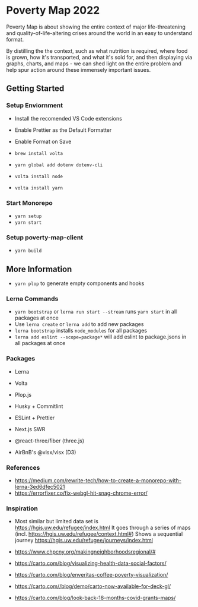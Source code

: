 # Poverty Map 2022

Poverty Map is about showing the entire context of major life-threatening and quality-of-life-altering crises around the world in an easy to understand format.

By distilling the the context, such as what nutrition is required, where food is grown, how it's transported, and what it's sold for, and then displaying via graphs, charts, and maps - we can shed light on the entire problem and help spur action around these immensely important issues.

## Getting Started

### Setup Enviornment

- Install the recomended VS Code extensions
- Enable Prettier as the Default Formatter
- Enable Format on Save

- `brew install volta`
- `yarn global add dotenv dotenv-cli`

- `volta install node`
- `volta install yarn`

### Start Monorepo

- `yarn setup`
- `yarn start`

### Setup poverty-map-client

- `yarn build`

## More Information

- `yarn plop` to generate empty components and hooks

### Lerna Commands

- `yarn bootstrap` or `lerna run start --stream` runs `yarn start` in all packages at once
- Use `lerna create` or `lerna add` to add new packages
- `lerna bootstrap` installs `node_modules` for all packages
- `lerna add eslint --scope=package*` will add eslint to package.jsons in all packages at once

### Packages

- Lerna
- Volta
- Plop.js
- Husky + Commitlint
- ESLint + Prettier

- Next.js SWR
- @react-three/fiber (three.js)
- AirBnB's @visx/visx (D3)

### References

- https://medium.com/rewrite-tech/how-to-create-a-monorepo-with-lerna-3ed6dfec5021
- https://errorfixer.co/fix-webgl-hit-snag-chrome-error/

### Inspiration

- Most similar but limited data set is https://hgis.uw.edu/refugee/index.html
  It goes through a series of maps (incl. https://hgis.uw.edu/refugee/context.html#)
  Shows a sequential journey https://hgis.uw.edu/refugee/journeys/index.html

- https://www.chpcny.org/makingneighborhoodsregional/#
- https://carto.com/blog/visualizing-health-data-social-factors/
- https://carto.com/blog/enveritas-coffee-poverty-visualization/
- https://carto.com//blog/demo/carto-now-available-for-deck-gl/
- https://carto.com/blog/look-back-18-months-covid-grants-maps/
